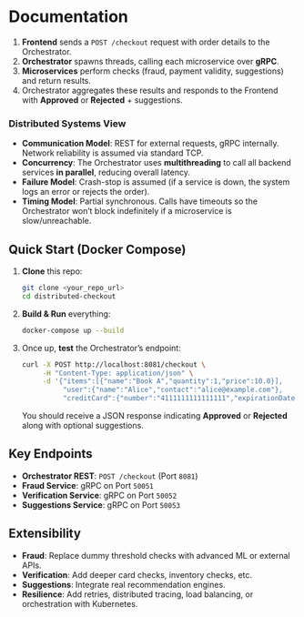 # Documentation

1. **Frontend** sends a `POST /checkout` request with order details to the Orchestrator.  
2. **Orchestrator** spawns threads, calling each microservice over **gRPC**.  
3. **Microservices** perform checks (fraud, payment validity, suggestions) and return results.  
4. Orchestrator aggregates these results and responds to the Frontend with **Approved** or **Rejected** + suggestions.

### Distributed Systems View
- **Communication Model**: REST for external requests, gRPC internally. Network reliability is assumed via standard TCP.  
- **Concurrency**: The Orchestrator uses **multithreading** to call all backend services **in parallel**, reducing overall latency.  
- **Failure Model**: Crash-stop is assumed (if a service is down, the system logs an error or rejects the order).  
- **Timing Model**: Partial synchronous. Calls have timeouts so the Orchestrator won’t block indefinitely if a microservice is slow/unreachable.

## Quick Start (Docker Compose)

1. **Clone** this repo:
   ```bash
   git clone <your_repo_url>
   cd distributed-checkout
   ```
2. **Build & Run** everything:
   ```bash
   docker-compose up --build
   ```
3. Once up, **test** the Orchestrator’s endpoint:
   ```bash
   curl -X POST http://localhost:8081/checkout \
        -H "Content-Type: application/json" \
        -d '{"items":[{"name":"Book A","quantity":1,"price":10.0}],
             "user":{"name":"Alice","contact":"alice@example.com"},
             "creditCard":{"number":"4111111111111111","expirationDate":"12/25","cvv":"123"}}'
   ```
   You should receive a JSON response indicating **Approved** or **Rejected** along with optional suggestions.

## Key Endpoints

- **Orchestrator REST**: `POST /checkout` (Port `8081`)  
- **Fraud Service**: gRPC on Port `50051`  
- **Verification Service**: gRPC on Port `50052`  
- **Suggestions Service**: gRPC on Port `50053`

## Extensibility

- **Fraud**: Replace dummy threshold checks with advanced ML or external APIs.  
- **Verification**: Add deeper card checks, inventory checks, etc.  
- **Suggestions**: Integrate real recommendation engines.  
- **Resilience**: Add retries, distributed tracing, load balancing, or orchestration with Kubernetes.
